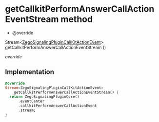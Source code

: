 


# getCallkitPerformAnswerCallActionEventStream method







- @override

Stream&lt;[ZegoSignalingPluginCallKitActionEvent](../../zego_uikit_prebuilt_live_audio_room/ZegoSignalingPluginCallKitActionEvent-class.md)> getCallkitPerformAnswerCallActionEventStream
()

_<span class="feature">override</span>_






## Implementation

```dart
@override
Stream<ZegoSignalingPluginCallKitActionEvent>
    getCallkitPerformAnswerCallActionEventStream() {
  return ZegoSignalingPluginCore()
      .eventCenter
      .callkitPerformAnswerCallActionEvent
      .stream;
}
```







